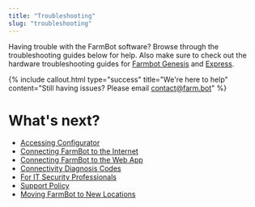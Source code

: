 ```yaml
---
title: "Troubleshooting"
slug: "troubleshooting"
---
```


Having trouble with the FarmBot software? Browse through the troubleshooting guides below for help. Also make sure to check out the hardware troubleshooting guides for [Farmbot Genesis](https://genesis.farm.bot/docs/troubleshooting) and [Express](https://express.farm.bot/docs/troubleshooting).

{%
include callout.html
type="success"
title="We're here to help"
content="Still having issues? Please email [contact@farm.bot](mailto:contact@farm.bot)"
%}


# What's next?

 * [Accessing Configurator](troubleshooting/accessing-configurator.md)
 * [Connecting FarmBot to the Internet](troubleshooting/connecting-farmbot-to-the-internet.md)
 * [Connecting FarmBot to the Web App](troubleshooting/connecting-farmbot-to-the-web-app.md)
 * [Connectivity Diagnosis Codes](troubleshooting/connectivity-codes.md)
 * [For IT Security Professionals](troubleshooting/for-it-security-professionals.md)
 * [Support Policy](troubleshooting/support-policy.md)
 * [Moving FarmBot to New Locations](troubleshooting/moving-farmbot-to-new-locations.md)
